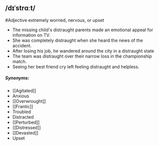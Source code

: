 ## /dɪˈstrɑːt/ 
#Adjective 
extremely worried, nervous, or upset

- The missing child's distraught parents made an emotional appeal for information on TV.
- She was completely distraught when she heard the news of the accident.
- After losing his job, he wandered around the city in a distraught state
- The team was distraught over their narrow loss in the championship match.
- Seeing her best friend cry left feeling distraught and helpless.

##### Synonyms:
- [[Agitated]]
- Anxious
- [[Overwrought]]
- [[Frantic]]
- Troubled
- Distracted
- [[Perturbed]]
- [[Distressed]]
- [[Devasted]]
- Upset